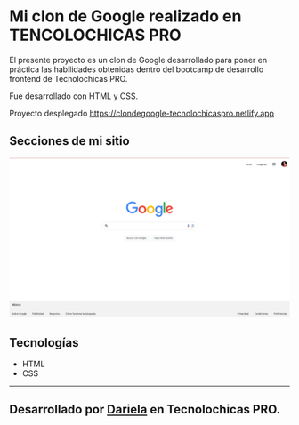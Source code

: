 # Mi clon de Google realizado en TENCOLOCHICAS PRO

El presente proyecto es un clon de Google desarrollado para poner en práctica las habilidades obtenidas dentro del bootcamp de desarrollo frontend de Tecnolochicas PRO.

Fue desarrollado con HTML y CSS.

Proyecto desplegado https://clondegoogle-tecnolochicaspro.netlify.app

## Secciones de mi sitio
![Página principal](assets/clon-google.png)

## Tecnologías

* HTML
* CSS
---
## Desarrollado por [Dariela](https://github.com/DarielaGZ) en Tecnolochicas PRO.